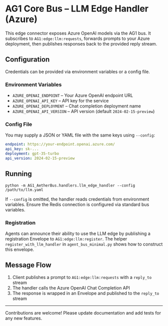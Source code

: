 # AG1 Core Bus – LLM Edge Handler (Azure)

This edge connector exposes Azure OpenAI models via the AG1 bus. It subscribes to
`AG1:edge:llm:requests`, forwards prompts to your Azure deployment, then publishes
responses back to the provided reply stream.

## Configuration
Credentials can be provided via environment variables or a config file.

### Environment Variables
- `AZURE_OPENAI_ENDPOINT` – Your Azure OpenAI endpoint URL
- `AZURE_OPENAI_API_KEY` – API key for the service
- `AZURE_OPENAI_DEPLOYMENT` – Chat completion deployment name
- `AZURE_OPENAI_API_VERSION` – API version (default `2024-02-15-preview`)

### Config File
You may supply a JSON or YAML file with the same keys using `--config`:

```yaml
endpoint: https://your-endpoint.openai.azure.com/
api_key: sk-...
deployment: gpt-35-turbo
api_version: 2024-02-15-preview
```

## Running
```
python -m AG1_AetherBus.handlers.llm_edge_handler --config /path/to/llm.yaml
```
If `--config` is omitted, the handler reads credentials from environment variables.
Ensure the Redis connection is configured via standard bus variables.

### Registration
Agents can announce their ability to use the LLM edge by publishing a
registration Envelope to `AG1:edge:llm:register`. The helper
`register_with_llm_handler` in `agent_bus_minimal.py` shows how to
construct this envelope.

## Message Flow
1. Client publishes a prompt to `AG1:edge:llm:requests` with a `reply_to` stream
2. The handler calls the Azure OpenAI Chat Completion API
3. The response is wrapped in an Envelope and published to the `reply_to` stream

---
Contributions are welcome! Please update documentation and add tests for any new
features.
